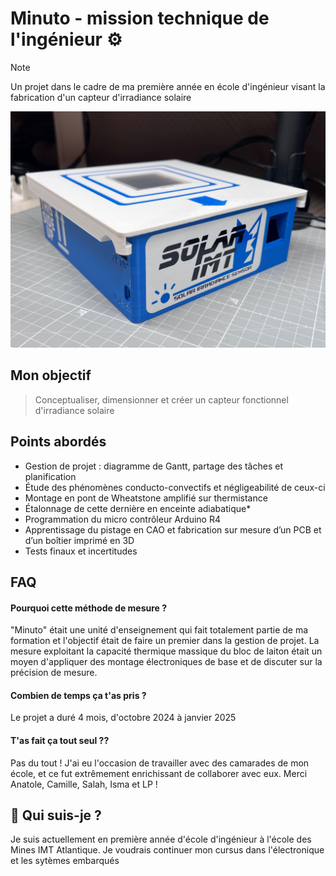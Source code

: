 
# Minuto - mission technique de l'ingénieur ⚙️
> [!NOTE]
> Un projet dans le cadre de ma première année en école d'ingénieur visant la fabrication d'un capteur d'irradiance solaire

![alt text](https://raw.githubusercontent.com/Emilien-Wolff/Minuto/refs/heads/main/Photos/IMG_6275.JPG)

## Mon objectif

> Conceptualiser, dimensionner et créer un capteur fonctionnel d'irradiance solaire


## Points abordés

 - Gestion de projet : diagramme de Gantt, partage des tâches et planification
 - Étude des phénomènes conducto-convectifs et négligeabilité de ceux-ci
 - Montage en pont de Wheatstone amplifié sur thermistance
 - Étalonnage de cette dernière en enceinte adiabatique*
 - Programmation du micro contrôleur Arduino R4
 - Apprentissage du pistage en CAO et fabrication sur mesure d’un PCB et d’un boîtier imprimé en 3D
 - Tests finaux et incertitudes


## FAQ

#### Pourquoi cette méthode de mesure ?
"Minuto" était une unité d'enseignement qui fait totalement partie de ma formation et l'objectif était de faire un premier dans la gestion de projet. La mesure exploitant la capacité thermique massique du bloc de laiton était un moyen d'appliquer des montage électroniques de base et de discuter sur la précision de mesure. 

#### Combien de temps ça t'as pris ?

Le projet a duré 4 mois, d'octobre 2024 à janvier 2025

#### T'as fait ça tout seul ??

Pas du tout ! J'ai eu l'occasion de travailler avec des camarades de mon école, et ce fut extrêmement enrichissant de collaborer avec eux. Merci Anatole, Camille, Salah, Isma et LP !

## 🚀 Qui suis-je ?
Je suis actuellement en première année d'école d'ingénieur à l'école des Mines IMT Atlantique. Je voudrais continuer mon cursus dans l'électronique et les sytèmes embarqués


